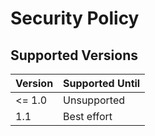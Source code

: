 # Security Policy

## Supported Versions

| Version | Supported Until |
| ------- | --------------- |
| <= 1.0  | Unsupported     |
| 1.1     | Best effort     |
